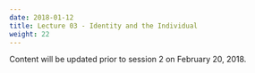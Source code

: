 ```yaml
---
date: 2018-01-12
title: Lecture 03 - Identity and the Individual
weight: 22
---
```


Content will be updated prior to session 2 on February 20, 2018.